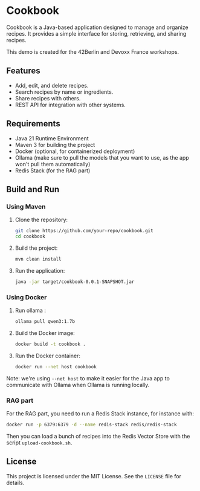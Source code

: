 # Cookbook

Cookbook is a Java-based application designed to manage and organize recipes. It provides a simple interface for storing, retrieving, and sharing recipes.

This demo is created for the 42Berlin and Devoxx France workshops.

## Features

- Add, edit, and delete recipes.
- Search recipes by name or ingredients.
- Share recipes with others.
- REST API for integration with other systems.

## Requirements

- Java 21 Runtime Environment
- Maven 3 for building the project
- Docker (optional, for containerized deployment)
- Ollama (make sure to pull the models that you want to use, as the app won't pull them automatically)
- Redis Stack (for the RAG part)

## Build and Run

### Using Maven

1. Clone the repository:
   ```bash
   git clone https://github.com/your-repo/cookbook.git
   cd cookbook
   ```
2. Build the project:
   ```bash
   mvn clean install
   ```
3. Run the application:
   ```bash
   java -jar target/cookbook-0.0.1-SNAPSHOT.jar
   ```

### Using Docker

1. Run ollama :
   ```bash
   ollama pull qwen3:1.7b
   ```

2. Build the Docker image:
   ```bash
   docker build -t cookbook .
   ```
3. Run the Docker container:
   ```bash
   docker run --net host cookbook
   ```


Note: we're using `--net host` to make it easier for the Java
app to communicate with Ollama when Ollama is running locally.

### RAG part

For the RAG part, you need to run a Redis Stack instance, for instance with:
```bash
docker run -p 6379:6379 -d --name redis-stack redis/redis-stack
```

Then you can load a bunch of recipes into the Redis Vector Store with the script `upload-cookbook.sh`.

## License

This project is licensed under the MIT License. See the `LICENSE` file for details.
